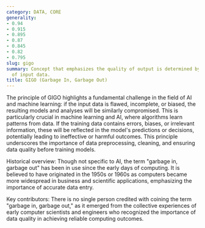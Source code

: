 ```yaml
---
category: DATA, CORE
generality:
- 0.94
- 0.915
- 0.895
- 0.87
- 0.845
- 0.82
- 0.795
slug: gigo
summary: Concept that emphasizes the quality of output is determined by the quality
  of input data.
title: GIGO (Garbage In, Garbage Out)
---
```


The principle of GIGO highlights a fundamental challenge in the field of AI and machine learning: if the input data is flawed, incomplete, or biased, the resulting models and analyses will be similarly compromised. This is particularly crucial in machine learning and AI, where algorithms learn patterns from data. If the training data contains errors, biases, or irrelevant information, these will be reflected in the model's predictions or decisions, potentially leading to ineffective or harmful outcomes. This principle underscores the importance of data preprocessing, cleaning, and ensuring data quality before training models.

Historical overview: Though not specific to AI, the term "garbage in, garbage out" has been in use since the early days of computing. It is believed to have originated in the 1950s or 1960s as computers became more widespread in business and scientific applications, emphasizing the importance of accurate data entry.

Key contributors: There is no single person credited with coining the term "garbage in, garbage out," as it emerged from the collective experiences of early computer scientists and engineers who recognized the importance of data quality in achieving reliable computing outcomes.